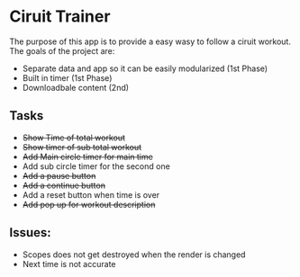 Ciruit Trainer
===
The purpose of this app is to provide a easy wasy to follow a ciruit workout. The goals of the project are:

* Separate data and app so it can be easily modularized (1st Phase)
* Built in timer (1st Phase)
* Downloadbale content (2nd)

## Tasks

* ~~Show Time of total workout~~
* ~~Show timer of sub total workout~~
* ~~Add Main circle timer for main time~~
* Add sub circle timer for the second one
* ~~Add a pause button~~
* ~~Add a continue button~~
* Add a reset button when time is over
* ~~Add pop up for workout description~~

## Issues:
* Scopes does not get destroyed when the render is changed
* Next time is not accurate
